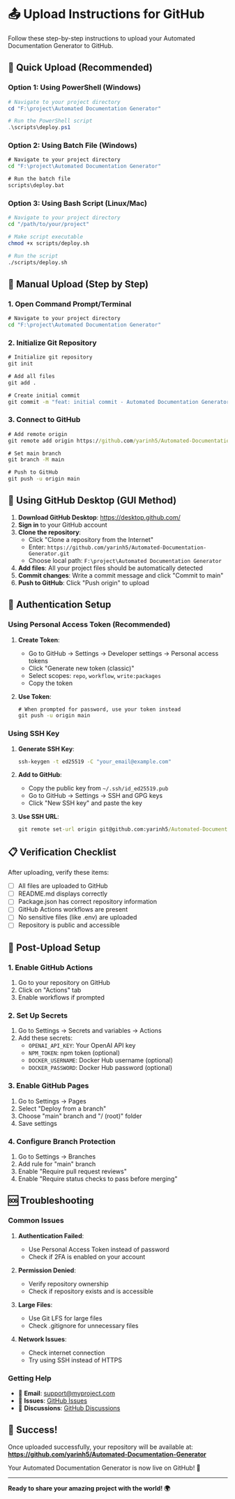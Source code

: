 # 📤 Upload Instructions for GitHub

Follow these step-by-step instructions to upload your Automated Documentation Generator to GitHub.

## 🎯 Quick Upload (Recommended)

### Option 1: Using PowerShell (Windows)

```powershell
# Navigate to your project directory
cd "F:\project\Automated Documentation Generator"

# Run the PowerShell script
.\scripts\deploy.ps1
```

### Option 2: Using Batch File (Windows)

```cmd
# Navigate to your project directory
cd "F:\project\Automated Documentation Generator"

# Run the batch file
scripts\deploy.bat
```

### Option 3: Using Bash Script (Linux/Mac)

```bash
# Navigate to your project directory
cd "/path/to/your/project"

# Make script executable
chmod +x scripts/deploy.sh

# Run the script
./scripts/deploy.sh
```

## 🔧 Manual Upload (Step by Step)

### 1. Open Command Prompt/Terminal

```cmd
# Navigate to your project directory
cd "F:\project\Automated Documentation Generator"
```

### 2. Initialize Git Repository

```cmd
# Initialize git repository
git init

# Add all files
git add .

# Create initial commit
git commit -m "feat: initial commit - Automated Documentation Generator with AI features"
```

### 3. Connect to GitHub

```cmd
# Add remote origin
git remote add origin https://github.com/yarinh5/Automated-Documentation-Generator.git

# Set main branch
git branch -M main

# Push to GitHub
git push -u origin main
```

## 🚀 Using GitHub Desktop (GUI Method)

1. **Download GitHub Desktop**: https://desktop.github.com/
2. **Sign in** to your GitHub account
3. **Clone the repository**:
   - Click "Clone a repository from the Internet"
   - Enter: `https://github.com/yarinh5/Automated-Documentation-Generator.git`
   - Choose local path: `F:\project\Automated Documentation Generator`
4. **Add files**: All your project files should be automatically detected
5. **Commit changes**: Write a commit message and click "Commit to main"
6. **Push to GitHub**: Click "Push origin" to upload

## 🔐 Authentication Setup

### Using Personal Access Token (Recommended)

1. **Create Token**:
   - Go to GitHub → Settings → Developer settings → Personal access tokens
   - Click "Generate new token (classic)"
   - Select scopes: `repo`, `workflow`, `write:packages`
   - Copy the token

2. **Use Token**:
   ```cmd
   # When prompted for password, use your token instead
   git push -u origin main
   ```

### Using SSH Key

1. **Generate SSH Key**:
   ```cmd
   ssh-keygen -t ed25519 -C "your_email@example.com"
   ```

2. **Add to GitHub**:
   - Copy the public key from `~/.ssh/id_ed25519.pub`
   - Go to GitHub → Settings → SSH and GPG keys
   - Click "New SSH key" and paste the key

3. **Use SSH URL**:
   ```cmd
   git remote set-url origin git@github.com:yarinh5/Automated-Documentation-Generator.git
   ```

## 📋 Verification Checklist

After uploading, verify these items:

- [ ] All files are uploaded to GitHub
- [ ] README.md displays correctly
- [ ] Package.json has correct repository information
- [ ] GitHub Actions workflows are present
- [ ] No sensitive files (like .env) are uploaded
- [ ] Repository is public and accessible

## 🎯 Post-Upload Setup

### 1. Enable GitHub Actions

1. Go to your repository on GitHub
2. Click on "Actions" tab
3. Enable workflows if prompted

### 2. Set Up Secrets

1. Go to Settings → Secrets and variables → Actions
2. Add these secrets:
   - `OPENAI_API_KEY`: Your OpenAI API key
   - `NPM_TOKEN`: npm token (optional)
   - `DOCKER_USERNAME`: Docker Hub username (optional)
   - `DOCKER_PASSWORD`: Docker Hub password (optional)

### 3. Enable GitHub Pages

1. Go to Settings → Pages
2. Select "Deploy from a branch"
3. Choose "main" branch and "/ (root)" folder
4. Save settings

### 4. Configure Branch Protection

1. Go to Settings → Branches
2. Add rule for "main" branch
3. Enable "Require pull request reviews"
4. Enable "Require status checks to pass before merging"

## 🆘 Troubleshooting

### Common Issues

1. **Authentication Failed**:
   - Use Personal Access Token instead of password
   - Check if 2FA is enabled on your account

2. **Permission Denied**:
   - Verify repository ownership
   - Check if repository exists and is accessible

3. **Large Files**:
   - Use Git LFS for large files
   - Check .gitignore for unnecessary files

4. **Network Issues**:
   - Check internet connection
   - Try using SSH instead of HTTPS

### Getting Help

- 📧 **Email**: support@myproject.com
- 🐛 **Issues**: [GitHub Issues](https://github.com/yarinh5/Automated-Documentation-Generator/issues)
- 💬 **Discussions**: [GitHub Discussions](https://github.com/yarinh5/Automated-Documentation-Generator/discussions)

## 🎉 Success!

Once uploaded successfully, your repository will be available at:
**https://github.com/yarinh5/Automated-Documentation-Generator**

Your Automated Documentation Generator is now live on GitHub! 🚀

---

**Ready to share your amazing project with the world! 🌍**
